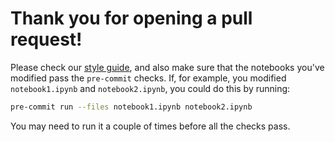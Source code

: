 # Thank you for opening a pull request!


Please check our [style guide](https://docs.pymc.io/en/latest/contributing/jupyter_style.html), and also make sure that the notebooks you've modified pass the `pre-commit` checks. If, for example, you modified `notebook1.ipynb` and `notebook2.ipynb`, you could do this by running:

```bash
pre-commit run --files notebook1.ipynb notebook2.ipynb
```

You may need to run it a couple of times before all the checks pass.
